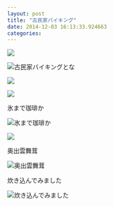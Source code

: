 ```yaml
---
layout: post
title: "古民家バイキング"
date: 2014-12-03 16:13:33.924663
categories: 
---
```


![](/assets/images/201408/10598256_1447080938889849_1157127370_n.jpg)

![古民家バイキングとな](/assets/images/201408/10598529_604067279711784_1308401109_n.jpg)

![](/assets/images/201408/10597331_1539261026293197_1805166575_n.jpg)

![](/assets/images/201408/10584694_726930824041545_2137029349_n.jpg)

氷まで珈琲か

![氷まで珈琲か](/assets/images/201408/10598616_1447799592167215_526544061_n.jpg)

![](/assets/images/201408/10575946_716337958445506_1207051096_n.jpg)

奥出雲舞茸

![奥出雲舞茸](/assets/images/201408/10611055_535819516545937_1921519109_n.jpg)

炊き込んでみました

![炊き込んでみました](/assets/images/201408/10598270_351890664961695_1140645775_n.jpg)


